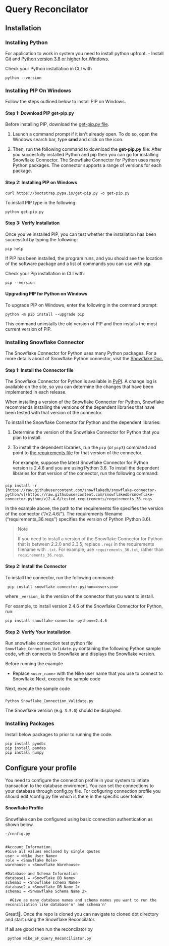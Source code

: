  # Query Reconcilator 


## Installation

### Installing Python
For application to work in system you need to install python upfront.
	-   Install  [Git](https://git-scm.com/downloads)  and  [Python version 3.8  or higher for Windows.](https://www.python.org/downloads/windows/)

Check your Python installation in CLI with

    python --version

### Installing PIP On Windows

Follow the steps outlined below to install PIP on Windows.

#### Step 1: Download PIP get-pip.py

Before installing PIP, download the  [get-pip.py file](https://bootstrap.pypa.io/get-pip.py).

1. Launch a command prompt if it isn't already open. To do so, open the Windows search bar, type  **cmd**  and click on the icon.

2. Then, run the following command to download the  **get-pip.py**  file:
After you succesfully installed Python and pip then you can go for installing Snowflake Connector.
The Snowflake Connector for Python uses many Python packages. The connector supports a range of versions for each package.


#### Step 2: Installing PIP on Windows

    curl https://bootstrap.pypa.io/get-pip.py -o get-pip.py

To install PIP type in the following:


    python get-pip.py
    
#### Step 3: Verify Installation

Once you’ve installed PIP, you can test whether the installation has been successful by typing the following:

    pip help
If PIP has been installed, the program runs, and you should see the location of the software package and a list of commands you can use with **`pip`**.

Check your Pip installation in CLI with

    pip --version

#### Upgrading PIP for Python on Windows
To upgrade PIP on Windows, enter the following in the command prompt:

    python -m pip install --upgrade pip

This command uninstalls the old version of PIP and then installs the most current version of PIP.

### Installing Snowflake Connector

The Snowflake Connector for Python uses many Python packages. For a more details about of Snowflake Python connector, visit the [Snowflake Doc.](https://docs.snowflake.com/en/user-guide/python-connector-install.html#label-python-connector-prerequisites-python-packages)

#### Step 1: Install the Connector file

The Snowflake Connector for Python is available in  [PyPI](https://pypi.org/project/snowflake-connector-python/). A change log is available on the site, so you can determine the changes that have been implemented in each release.

When installing a version of the Snowflake Connector for Python, Snowflake recommends installing the versions of the dependent libraries that have been tested with that version of the connector.

To install the Snowflake Connector for Python and the dependent libraries:

1.  Determine the version of the Snowflake Connector for Python that you plan to install.
    
2.  To install the dependent libraries, run the  `pip`  (or  `pip3`) command and point to  [the requirements file](https://docs.snowflake.com/en/user-guide/python-connector-install.html#label-python-connector-prerequisites-python-packages)  for that version of the connector.
    
    For example, suppose the latest Snowflake Connector for Python version is 2.4.6 and you are using Python 3.6. To install the dependent libraries for that version of the connector, run the following command:
#####

    pip install -r [https://raw.githubusercontent.com/snowflakedb/snowflake-connector-python/v](https://raw.githubusercontent.com/snowflakedb/snowflake-connector-python/v)2.4.6/tested_requirements/requirements_36.reqs

In the example above, the path to the requirements file specifies the version of the connector (“/v2.4.6/”). The requirements filename (“requirements_36.reqs”) specifies the version of Python (Python 3.6).

> Note
>
> If you need to install a version of the Snowflake Connector for Python that is between 2.2.0 and 2.3.5, replace  `.reqs`  in the requirements filename with `.txt`. For example, use  `requirements_36.txt`, rather
 than  `requirements_36.reqs`.

#### Step 2: Install the Connector

To install the connector, run the following command:

     pip install snowflake-connector-python==<version>
where  `_version_`  is the version of the connector that you want to install.

For example, to install version 2.4.6 of the Snowflake Connector for Python, run:

    pip install snowflake-connector-python==2.4.6

#### Step 2: Verify Your Installation

Run snowflake connection test python file `Snowflake_Connection_Validate.py` containing the following Python sample code, which connects to Snowflake and displays the Snowflake version.

Before running the example

 - Replace  `<user_name>`  with the Nike user name that you use to connect to Snowflake.Next, execute the sample code

Next, execute the sample code
#####

    Python Snowflake_Connection_Validate.py

The Snowflake version (e.g. `3.5.0`) should be displayed.

### Installing Packages

Install below packages to prior to running the code.

    pip install pyodbc
    pip install pandas
    pip install numpy



## Configure your profile

You need to configure the connection profile in your system to intiate transaction to the database enviroment. You can set the connections to your database through config.py file. 
For cofiguring connection profile you should edit /config.py file which is there in the specific user folder.
#### Snowflake Profile
Snowflake can be configured using basic connection authentication as shown below.

    ~/config.py


    #Account Information.
    #Give all values enclosed by single qoutes
    user = <Nike User Name> 
    role = <Snowflake Role>
    warehouse = <Snowflake Warehouse>
    
    #Database and Schema Information
    database1 = <Snowflake DB Name>
    schema1 = <Snowflake schema Name>
    database2 = <Snowflake DB Name 2>
    schema1 = <Snwowflake Schema Name 2>
	
	  #Give as many database names and schema names you want to run the reconciliation like database'n' and schema'n'




Great!🎉. Once the repo is cloned you can navigate to cloned dbt directory and start using the  Snowflake Reconcilator.

If all are good then run the reconcilator by

     python Nike_SF_Query_Reconciliator.py

 
